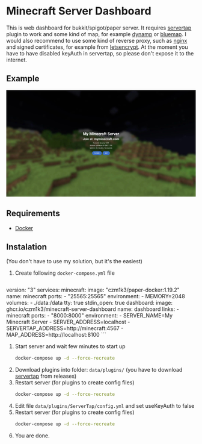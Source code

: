 # Minecraft Server Dashboard
This is web dashboard for bukkit/spigot/paper server. It requires [servertap](https://github.com/phybros/servertap) plugin to work and some kind of map, for example [dynamp](https://www.spigotmc.org/resources/dynmap%C2%AE.274/) or [bluemap](https://www.spigotmc.org/resources/bluemap.83557/). I would also recommend to use some kind of reverse proxy, such as [nginx](https://www.nginx.com/) and signed certificates, for example from [letsencrypt](https://letsencrypt.org/). At the moment you have to have disabled keyAuth in servertap, so please don't expose it to the internet.

## Example
![Example](.github/assets/image.jpg)

## Requirements
- [Docker](https://www.docker.com/)

## Instalation
(You don't have to use my solution, but it's the easiest)
1. Create following `docker-compose.yml` file
	```yaml
  version: "3"
  services:
    minecraft:
      image: "czm1k3/paper-docker:1.19.2"
      name: minecraft
      ports:
       - "25565:25565"
      environment:
       - MEMORY=2048
      volumes:
       - ./data:/data
      tty: true
      stdin_open: true
    dashboard:
      image: ghcr.io/czm1k3/minecraft-server-dashboard
      name: dashboard
      links:
       - minecraft
      ports:
       - "8000:8000"
      environment:
       - SERVER_NAME=My Minecraft Server
      - SERVER_ADDRESS=localhost
       - SERVERTAP_ADDRESS=http://minecraft:4567
       - MAP_ADDRESS=http://localhost:8100
	```
1. Start server and wait few minutes to start up
	```bash
	docker-compose up -d --force-recreate
	```
1. Download plugins into folder: `data/plugins/` (you have to download [servertap](https://github.com/phybros/servertap/releases) from releases)
1. Restart server (for plugins to create config files)
	```bash
	docker-compose up -d --force-recreate
	```
1. Edit file `data/plugins/ServerTap/config.yml` and set useKeyAuth to false
1. Restart server (for plugins to create config files)
	```bash
	docker-compose up -d --force-recreate
	```
1. You are done.